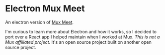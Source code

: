 # Electron Mux Meet

An electron version of [Mux Meet](https://github.com/muxinc/meet).

I'm curious to learn more about Electron and how it works, so I decided to port over a React app I helped maintain when I worked at Mux. _This is not a Mux affiliated project._ It's an open source project built on another open source project.